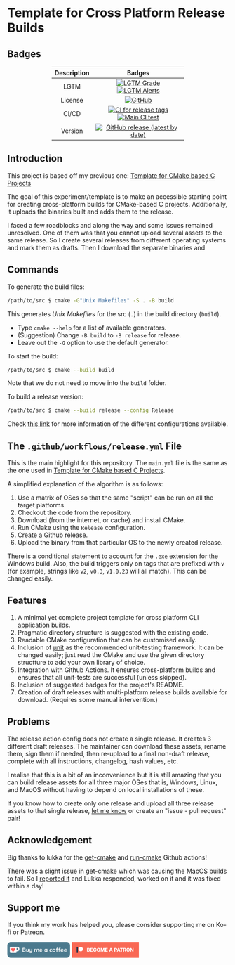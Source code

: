 # Template for Cross Platform Release Builds

## Badges

<div align="center" style="width: 60%; margin: 0 auto;">

| Description |                                                                                                                                                       Badges                                                                                                                                                        |
| :---------: | :-----------------------------------------------------------------------------------------------------------------------------------------------------------------------------------------------------------------------------------------------------------------------------------------------------------------: |
|    LGTM     | [![LGTM Grade](https://img.shields.io/lgtm/grade/cpp/github/hungrybluedev/release-test)](https://lgtm.com/projects/g/hungrybluedev/release-test/context:cpp) [![LGTM Alerts](https://img.shields.io/lgtm/alerts/github/hungrybluedev/release-test)](https://lgtm.com/projects/g/hungrybluedev/release-test/alerts/) |
|   License   |                                                                                                               [![GitHub](https://img.shields.io/github/license/hungrybluedev/release-test)](LICENSE)                                                                                                                |
|    CI/CD    |                  [![CI for release tags](https://github.com/hungrybluedev/release-test/workflows/CI%20for%20release%20tags/badge.svg) ![Main CI test](https://github.com/hungrybluedev/release-test/workflows/Main%20CI%20test/badge.svg)](https://github.com/hungrybluedev/release-test/actions)                   |
|   Version   |                                                                          [![GitHub release (latest by date)](https://img.shields.io/github/v/release/hungrybluedev/release-test)](https://github.com/hungrybluedev/release-test/releases)                                                                           |

</div>

## Introduction

This project is based off my previous one: [Template for CMake based C Projects](https://github.com/hungrybluedev/CMake-Basic-C-Template)

The goal of this experiment/template is to make an accessible starting point for creating cross-platform builds for CMake-based C projects. Additionally, it uploads the binaries built and adds them to the release.

I faced a few roadblocks and along the way and some issues remained unresolved. One of them was that you cannot upload several assets to the same release. So I create several releases from different operating systems and mark them as drafts. Then I download the separate binaries and

## Commands

To generate the build files:

```bash
/path/to/src $ cmake -G"Unix Makefiles" -S . -B build
```

This generates _Unix Makefiles_ for the src (`.`) in the build directory (`build`).

- Type `cmake --help` for a list of available generators.
- (Suggestion) Change `-B build` to `-B release` for release.
- Leave out the `-G` option to use the default generator.

To start the build:

```bash
/path/to/src $ cmake --build build
```

Note that we do not need to move into the `build` folder.

To build a release version:

```bash
/path/to/src $ cmake --build release --config Release
```

Check [this link](https://cmake.org/cmake/help/latest/variable/CMAKE_BUILD_TYPE.html) for more information of the different configurations available.

## The `.github/workflows/release.yml` File

This is the main highlight for this repository. The `main.yml` file is the same as the one used in [Template for CMake based C Projects](https://github.com/hungrybluedev/CMake-Basic-C-Template).

A simplified explanation of the algorithm is as follows:

1. Use a matrix of OSes so that the same "script" can be run on all the target platforms.
2. Checkout the code from the repository.
3. Download (from the internet, or cache) and install CMake.
4. Run CMake using the `Release` configuration.
5. Create a Github release.
6. Upload the binary from that particular OS to the newly created release.

There is a conditional statement to account for the `.exe` extension for the Windows build. Also, the build triggers only on tags that are prefixed with `v` (for example, strings like `v2`, `v0.3`, `v1.0.23` will all match). This can be changed easily.

## Features

1. A minimal yet complete project template for cross platform CLI application builds.
2. Pragmatic directory structure is suggested with the existing code.
3. Readable CMake configuration that can be customised easily.
4. Inclusion of [µnit](https://nemequ.github.io/munit/) as the recommended unit-testing framework. It can be changed easily; just read the CMake and use the given directory structture to add your own library of choice.
5. Integration with Github Actions. It ensures cross-platform builds and ensures that all unit-tests are successful (unless skipped).
6. Inclusion of suggested badges for the project's README.
7. Creation of draft releases with multi-platform release builds available for download. (Requires some manual intervention.)

## Problems

The release action config does not create a single release. It creates 3 different draft releases. The maintainer can download these assets, rename them, sign them if needed, then re-upload to a final non-draft release, complete with all instructions, changelog, hash values, etc.

I realise that this is a bit of an inconvenience but it is still amazing that you can build release assets for all three major OSes that is, Windows, Linux, and MacOS without having to depend on local installations of these.

If you know how to create only one release and upload all three release assets to that single release, [let me know](https://hungrybluedev.in/contact/) or create an "issue - pull request" pair!

## Acknowledgement

Big thanks to lukka for the [get-cmake](https://github.com/marketplace/actions/get-cmake) and [run-cmake](https://github.com/marketplace/actions/run-cmake) Github actions!

There was a slight issue in get-cmake which was causing the MacOS builds to fail. So I [reported it](https://github.com/lukka/get-cmake/issues/14) and Lukka responded, worked on it and it was fixed within a day!

## Support me

If you think my work has helped you, please consider supporting me on Ko-fi or Patreon.

[<img style="height: 36px;" height="36" src="https://raw.githubusercontent.com/hungrybluedev/hungrybluedev/master/kofi.webp">](https://ko-fi.com/hungrybluedev)
[<img style="height: 36px;" height="36"  src="https://raw.githubusercontent.com/hungrybluedev/hungrybluedev/master/patreon.webp">](https://www.patreon.com/hungrybluedev)
